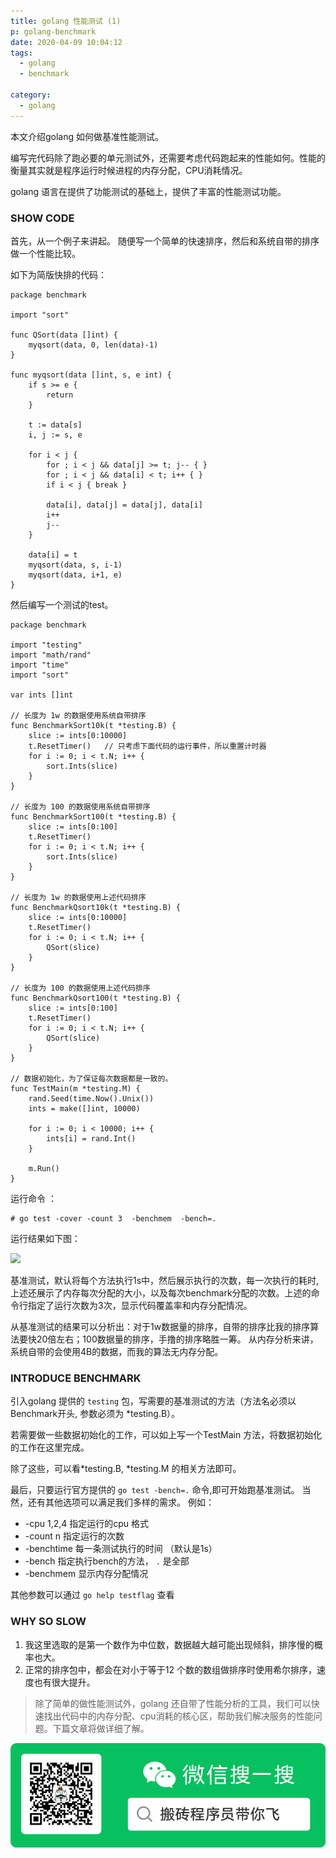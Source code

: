 ```yaml
---
title: golang 性能测试 (1)
p: golang-benchmark
date: 2020-04-09 10:04:12
tags:
  - golang
  - benchmark

category: 
  - golang
---
```


本文介绍golang 如何做基准性能测试。

<!--more-->

编写完代码除了跑必要的单元测试外，还需要考虑代码跑起来的性能如何。性能的衡量其实就是程序运行时候进程的内存分配，CPU消耗情况。

golang 语言在提供了功能测试的基础上，提供了丰富的性能测试功能。

### SHOW CODE

首先，从一个例子来讲起。 随便写一个简单的快速排序，然后和系统自带的排序做一个性能比较。

如下为简版快排的代码：

```golang
package benchmark

import "sort"

func QSort(data []int) {
	myqsort(data, 0, len(data)-1)
}

func myqsort(data []int, s, e int) {
	if s >= e {
		return
	}

	t := data[s]
	i, j := s, e

	for i < j {
		for ; i < j && data[j] >= t; j-- { }
		for ; i < j && data[i] < t; i++ { }
		if i < j { break }

		data[i], data[j] = data[j], data[i]
		i++
		j--
	}

	data[i] = t
	myqsort(data, s, i-1)
	myqsort(data, i+1, e)
}

```

然后编写一个测试的test。

```golang
package benchmark

import "testing"
import "math/rand"
import "time"
import "sort"

var ints []int

// 长度为 1w 的数据使用系统自带排序
func BenchmarkSort10k(t *testing.B) {
	slice := ints[0:10000]
	t.ResetTimer()   // 只考虑下面代码的运行事件，所以重置计时器
	for i := 0; i < t.N; i++ {
		sort.Ints(slice)
	}
}

// 长度为 100 的数据使用系统自带排序
func BenchmarkSort100(t *testing.B) {
	slice := ints[0:100]
	t.ResetTimer()
	for i := 0; i < t.N; i++ {
		sort.Ints(slice)
	}
}

// 长度为 1w 的数据使用上述代码排序
func BenchmarkQsort10k(t *testing.B) {
	slice := ints[0:10000]
	t.ResetTimer()
	for i := 0; i < t.N; i++ {
		QSort(slice)
	}
}

// 长度为 100 的数据使用上述代码排序
func BenchmarkQsort100(t *testing.B) {
	slice := ints[0:100]
	t.ResetTimer()
	for i := 0; i < t.N; i++ {
		QSort(slice)
	}
}

// 数据初始化，为了保证每次数据都是一致的。
func TestMain(m *testing.M) {
	rand.Seed(time.Now().Unix())
	ints = make([]int, 10000)

	for i := 0; i < 10000; i++ {
		ints[i] = rand.Int()
	}

	m.Run()
}
```

运行命令 ：

```
# go test -cover -count 3  -benchmem  -bench=.
```

运行结果如下图：

![](benchmark.jpg)

基准测试，默认将每个方法执行1s中，然后展示执行的次数，每一次执行的耗时, 上述还展示了内存每次分配的大小，以及每次benchmark分配的次数。上述的命令行指定了运行次数为3次，显示代码覆盖率和内存分配情况。

从基准测试的结果可以分析出：对于1w数据量的排序，自带的排序比我的排序算法要快20倍左右；100数据量的排序，手撸的排序略胜一筹。
从内存分析来讲，系统自带的会使用4B的数据，而我的算法无内存分配。

### INTRODUCE BENCHMARK

引入golang 提供的 `testing` 包，写需要的基准测试的方法（方法名必须以Benchmark开头, 参数必须为 \*testing.B）。

若需要做一些数据初始化的工作，可以如上写一个TestMain 方法，将数据初始化的工作在这里完成。

除了这些，可以看\*testing.B, \*testing.M 的相关方法即可。 

最后，只要运行官方提供的 `go test -bench=.` 命令,即可开始跑基准测试。 当然，还有其他选项可以满足我们多样的需求。
例如：
  - \-cpu 1,2,4 指定运行的cpu 格式  
  - \-count n   指定运行的次数
  - \-benchtime 每一条测试执行的时间 （默认是1s）
  - \-bench     指定执行bench的方法， `.` 是全部
  - \-benchmem  显示内存分配情况
  
其他参数可以通过 `go help testflag` 查看


### WHY SO SLOW

  1. 我这里选取的是第一个数作为中位数，数据越大越可能出现倾斜，排序慢的概率也大。
  2. 正常的排序包中，都会在对小于等于12 个数的数组做排序时使用希尔排序，速度也有很大提升。

> 除了简单的做性能测试外，golang 还自带了性能分析的工具，我们可以快速找出代码中的内存分配、cpu消耗的核心区，帮助我们解决服务的性能问题。下篇文章将做详细了解。

![](/images/weixin_logo.png)

